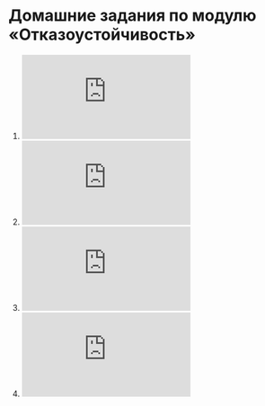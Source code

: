 # Домашние задания по модулю «Отказоустойчивость»
1. ![Домашнее задание к занятию 1 «Disaster recovery и Keepalived»](https://github.com/nataliya-panina/sflt/blob/main/1/README.md)
2. ![Домашнее задание к занятию 2 «Кластеризация и балансировка нагрузки»](https://github.com/nataliya-panina/sflt/blob/main/2/README.md)
3. ![3](https://github.com/nataliya-panina/sflt/blob/main/3/README.md)
4. ![4](https://github.com/nataliya-panina/sflt/blob/main/4/README.md)
